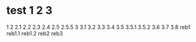 # test 1 2 3
1
2
2.1
2.2
2.3
2.4
2.5
2.5.5
3
3.1
3.2
3.3
3.4
3.5
3.5.1
3.5.2
3.6
3.7
3.8
reb1
reb1.1
reb1.2
reb2
reb3
